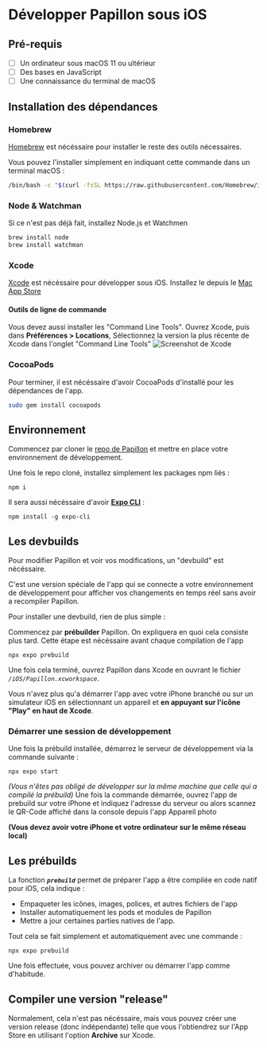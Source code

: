 # Développer Papillon sous iOS

## Pré-requis
- [ ] Un ordinateur sous macOS 11 ou ultérieur
- [ ] Des bases en JavaScript 
- [ ] Une connaissance du terminal de macOS

## Installation des dépendances
### Homebrew
[Homebrew](https://brew.sh/) est nécéssaire pour installer le reste des outils nécessaires.

Vous pouvez l'installer simplement en indiquant cette commande dans un terminal macOS :

```sh
/bin/bash -c "$(curl -fsSL https://raw.githubusercontent.com/Homebrew/install/HEAD/install.sh)"
```
### Node & Watchman
Si ce n'est pas déjà fait, installez Node.js et Watchmen

```sh
brew install node
brew install watchman
```
### Xcode
[Xcode](https://developer.apple.com/xcode/) est nécéssaire pour développer sous iOS. Installez le depuis le [Mac App Store](https://apps.apple.com/us/app/xcode/id497799835?mt=12)

#### Outils de ligne de commande
Vous devez aussi installer les "Command Line Tools".
Ouvrez Xcode, puis dans **Préférences > Locations**, Sélectionnez la version la plus récente de Xcode dans l'onglet "Command Line Tools"
![Screenshot de Xcode](https://reactnative.dev/assets/images/GettingStartedXcodeCommandLineTools-8259be8d3ab8575bec2b71988163c850.png)

### CocoaPods
Pour terminer, il est nécéssaire d'avoir CocoaPods d'installé pour les dépendances de l'app.

```sh
sudo gem install cocoapods
```


## Environnement
Commencez par cloner le  [repo de Papillon](https://github.com/PapillonApp/Papillon) et mettre en place votre environnement de développement.

Une fois le repo cloné, installez simplement les packages npm liés :

```
npm i
```

Il sera aussi nécéssaire d'avoir [**Expo CLI**](https://docs.expo.dev/more/expo-cli/) :

```
npm install -g expo-cli
```

## Les devbuilds
Pour modifier Papillon et voir vos modifications, un "devbuild" est nécéssaire.

C'est une version spéciale de l'app qui se connecte a votre environnement de développement pour afficher vos changements en temps réel sans avoir a recompiler Papillon.

Pour installer une devbuild, rien de plus simple :

Commencez par **prébuilder** Papillon. On expliquera en quoi cela consiste plus tard. Cette étape est nécéssaire avant chaque compilation de l'app

```
npx expo prebuild
```

Une fois cela terminé, ouvrez Papillon dans Xcode en ouvrant le fichier *`/iOS/Papillon.xcworkspace`*.

Vous n'avez plus qu'a démarrer l'app avec votre iPhone branché ou sur un simulateur iOS en sélectionnant un appareil et **en appuyant sur l'icône "Play" en haut de Xcode**.

### Démarrer une session de développement
Une fois la prébuild installée, démarrez le serveur de développement via la commande suivante :

```
npx expo start
```

*(Vous n'êtes pas obligé de développer sur la même machine que celle qui a compilé la prébuild)*
Une fois la commande démarrée, ouvrez l'app de prebuild sur votre iPhone et indiquez l'adresse du serveur ou alors scannez le QR-Code affiché dans la console depuis l'app Appareil photo

**(Vous devez avoir votre iPhone et votre ordinateur sur le même réseau local)**

## Les prébuilds
La fonction ***`prebuild`*** permet de préparer l'app a être compilée en code natif pour iOS, cela indique :
- Empaqueter les icônes, images, polices, et autres fichiers de l'app
- Installer automatiquement les pods et modules de Papillon
- Mettre a jour certaines parties natives de l'app.

Tout cela se fait simplement et automatiquement avec une commande : 

```
npx expo prebuild
```

Une fois effectuée, vous pouvez archiver ou démarrer l'app comme d'habitude.

## Compiler une version "release"
Normalement, cela n'est pas nécéssaire, mais vous pouvez créer une version release (donc indépendante) telle que vous l'obtiendrez sur l'App Store en utilisant l'option **Archive** sur Xcode.
